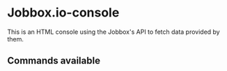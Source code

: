 # Jobbox.io-console

This is an HTML console using the Jobbox's API to fetch data provided by them.

## Commands available